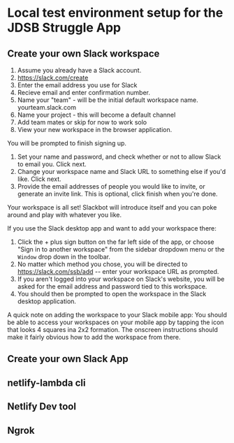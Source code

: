 # Local test environment setup for the JDSB Struggle App

## Create your own Slack workspace

1. Assume you already have a Slack account.
1. https://slack.com/create
1. Enter the email address you use for Slack
1. Recieve email and enter confirmation number.
1. Name your "team" - will be the initial default workspace name. yourteam.slack.com
1. Name your project - this will become a default channel
1. Add team mates or skip for now to work solo
1. View your new workspace in the browser application.

You will be prompted to finish signing up.

1. Set your name and password, and check whether or not to allow Slack to email you. Click next.
1. Change your workspace name and Slack URL to something else if you'd like. Click next.
1. Provide the email addresses of people you would like to invite, or generate an invite link. This is optional, click finish when you're done.

Your workspace is all set! Slackbot will introduce itself and you can poke around and play with whatever you like.

If you use the Slack desktop app and want to add your workspace there:

1. Click the + plus sign button on the far left side of the app, or choose "Sign in to another workspace" from the sidebar dropdown menu or the `Window` drop down in the toolbar.
1. No matter which method you chose, you will be directed to https://slack.com/ssb/add -- enter your workspace URL as prompted.
1. If you aren't logged into your workspace on Slack's website, you will be asked for the email address and password tied to this workspace.
1. You should then be prompted to open the workspace in the Slack desktop application.

A quick note on adding the workspace to your Slack mobile app:
You should be able to access your workspaces on your mobile app by tapping the icon that looks 4 squares ina 2x2 formation. The onscreen instructions should make it fairly obvious how to add the workspace from there.

## Create your own Slack App

## netlify-lambda cli

## Netlify Dev tool

## Ngrok
